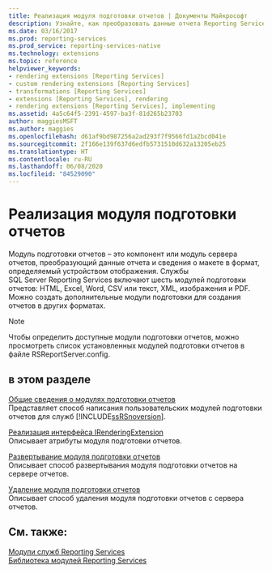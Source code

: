 ```yaml
---
title: Реализация модуля подготовки отчетов | Документы Майкрософт
description: Узнайте, как преобразовать данные отчета Reporting Services и сведения о макете в форматы для конкретных устройств, выполнив реализацию модулей подготовки отчетов.
ms.date: 03/16/2017
ms.prod: reporting-services
ms.prod_service: reporting-services-native
ms.technology: extensions
ms.topic: reference
helpviewer_keywords:
- rendering extensions [Reporting Services]
- custom rendering extensions [Reporting Services]
- transformations [Reporting Services]
- extensions [Reporting Services], rendering
- rendering extensions [Reporting Services], implementing
ms.assetid: 4a5c64f5-2391-4597-ba3f-81d265b23703
author: maggiesMSFT
ms.author: maggies
ms.openlocfilehash: d61af9bd987256a2ad293f7f9566fd1a2bcd041e
ms.sourcegitcommit: 2f166e139f637d6edfb5731510d632a13205eb25
ms.translationtype: HT
ms.contentlocale: ru-RU
ms.lasthandoff: 06/08/2020
ms.locfileid: "84529090"
---
```

# <a name="implementing-a-rendering-extension"></a>Реализация модуля подготовки отчетов
  Модуль подготовки отчетов – это компонент или модуль сервера отчетов, преобразующий данные отчета и сведения о макете в формат, определяемый устройством отображения. Службы SQL Server Reporting Services включают шесть модулей подготовки отчетов: HTML, Excel, Word, CSV или текст, XML, изображения и PDF. Можно создать дополнительные модули подготовки для создания отчетов в других форматах.  
  
> [!NOTE]  
>  Чтобы определить доступные модули подготовки отчетов, можно просмотреть список установленных модулей подготовки отчетов в файле RSReportServer.config.  
  
## <a name="in-this-section"></a>в этом разделе  
 [Общие сведения о модулях подготовки отчетов](../../../reporting-services/extensions/rendering-extension/rendering-extensions-overview.md)  
 Представляет способ написания пользовательских модулей подготовки отчетов для служб [!INCLUDE[ssRSnoversion](../../../includes/ssrsnoversion-md.md)].  
  
 [Реализация интерфейса IRenderingExtension](../../../reporting-services/extensions/rendering-extension/implementing-the-irenderingextension-interface.md)  
 Описывает атрибуты модуля подготовки отчетов.  
  
 [Развертывание модуля подготовки отчетов](../../../reporting-services/extensions/rendering-extension/deploying-a-rendering-extension.md)  
 Описывает способ развертывания модуля подготовки отчетов на сервере отчетов.  
  
 [Удаление модуля подготовки отчетов](../../../reporting-services/extensions/rendering-extension/removing-a-rendering-extension.md)  
 Описывает способ удаления модуля подготовки отчетов с сервера отчетов.  
  
## <a name="see-also"></a>См. также:  
 [Модули служб Reporting Services](../../../reporting-services/extensions/reporting-services-extensions.md)   
 [Библиотека модулей Reporting Services](../../../reporting-services/extensions/reporting-services-extension-library.md)  
  
  
